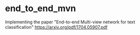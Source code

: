 # end_to_end_mvn
Implementing the paper "End-to-end Multi-view network for text classification"
https://arxiv.org/pdf/1704.05907.pdf
